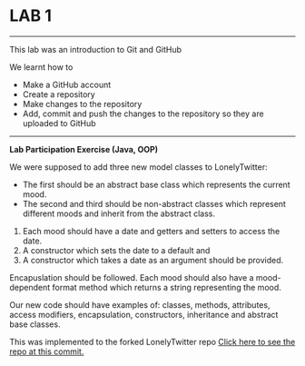 # **LAB 1**
----------
 
This lab was an introduction to Git and GitHub

We learnt how to
- Make a GitHub account
- Create a repository
- Make changes to the repository
- Add, commit and push the changes to the repository so they are uploaded to GitHub

----------

**Lab Participation Exercise (Java, OOP)**

We were supposed to add three new model classes to LonelyTwitter:
- The first should be an abstract base class which represents the current mood. 
- The second and third should be non-abstract classes which represent different moods and inherit from the abstract class. 

1. Each mood should have a date and getters and setters to access the date. 
2. A constructor which sets the date to a default and 
3. A constructor which takes a date as an argument should be provided.  

Encapuslation should be followed. Each mood should also have a mood-dependent format method which returns a string representing the mood.

Our new code should have examples of: classes, methods, attributes, access modifiers, encapsulation, constructors, inheritance and abstract base classes.

This was implemented to the forked LonelyTwitter repo
[Click here to see the repo at this commit.](https://github.com/imtiazraqib/lonelyTwitter/commit/186be281a7ea7e725473054a22f9abe090f42650)
 

